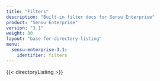 ```yaml
---
title: "Filters"
description: "Built-in filter docs for Sensu Enterprise"
product: "Sensu Enterprise"
version: "3.1"
weight: 30
layout: "base-for-directory-listing"
menu:
  sensu-enterprise-3.1:
    identifier: filters
---
```


{{< directoryListing >}}
